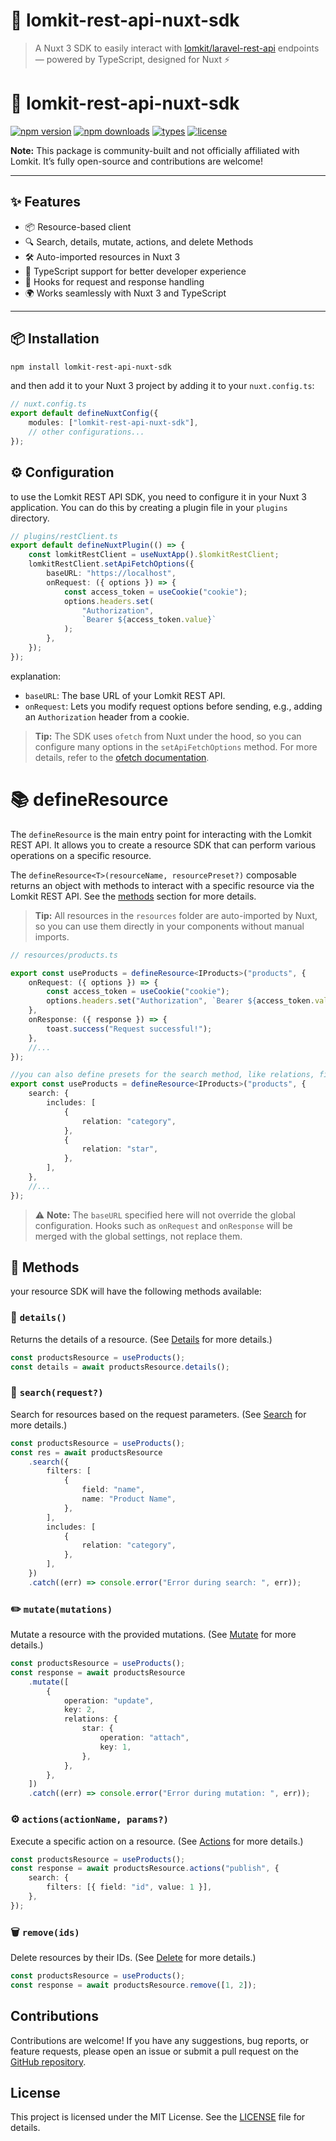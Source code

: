 # 🔗 lomkit-rest-api-nuxt-sdk

> A Nuxt 3 SDK to easily interact with [lomkit/laravel-rest-api](https://github.com/lomkit/laravel-rest-api) endpoints — powered by TypeScript, designed for Nuxt ⚡️

# 🔗 lomkit-rest-api-nuxt-sdk

[![npm version](https://img.shields.io/npm/v/lomkit-rest-api-nuxt-sdk)](https://www.npmjs.com/package/lomkit-rest-api-nuxt-sdk)
[![npm downloads](https://img.shields.io/npm/dm/lomkit-rest-api-nuxt-sdk)](https://www.npmjs.com/package/lomkit-rest-api-nuxt-sdk)
[![types](https://img.shields.io/badge/types-TypeScript-blue)](https://www.typescriptlang.org/)
[![license](https://img.shields.io/github/license/edepauw/lomkit-rest-api-nuxt-sdk)](./LICENSE)

**Note:** This package is community-built and not officially affiliated with Lomkit. It’s fully open-source and contributions are welcome!

---

## ✨ Features

-   📦 Resource-based client
-   🔍 Search, details, mutate, actions, and delete Methods
-   🛠️ Auto-imported resources in Nuxt 3
-   🧩 TypeScript support for better developer experience
-   🔄 Hooks for request and response handling
-   🌍 Works seamlessly with Nuxt 3 and TypeScript

---

## 📦 Installation

```bash
npm install lomkit-rest-api-nuxt-sdk
```

and then add it to your Nuxt 3 project by adding it to your `nuxt.config.ts`:

```typescript
// nuxt.config.ts
export default defineNuxtConfig({
	modules: ["lomkit-rest-api-nuxt-sdk"],
	// other configurations...
});
```

## ⚙️ Configuration

to use the Lomkit REST API SDK, you need to configure it in your Nuxt 3 application. You can do this by creating a plugin file in your `plugins` directory.

```typescript
// plugins/restClient.ts
export default defineNuxtPlugin(() => {
	const lomkitRestClient = useNuxtApp().$lomkitRestClient;
	lomkitRestClient.setApiFetchOptions({
		baseURL: "https://localhost",
		onRequest: ({ options }) => {
			const access_token = useCookie("cookie");
			options.headers.set(
				"Authorization",
				`Bearer ${access_token.value}`
			);
		},
	});
});
```

explanation:

-   `baseURL`: The base URL of your Lomkit REST API.
-   `onRequest`: Lets you modify request options before sending, e.g., adding an `Authorization` header from a cookie.

> **Tip:** The SDK uses `ofetch` from Nuxt under the hood, so you can configure many options in the `setApiFetchOptions` method. For more details, refer to the [ofetch documentation](https://github.com/unjs/ofetch).

# 📚 defineResource

The `defineResource` is the main entry point for interacting with the Lomkit REST API. It allows you to create a resource SDK that can perform various operations on a specific resource.

The `defineResource<T>(resourceName, resourcePreset?)` composable returns an object with methods to interact with a specific resource via the Lomkit REST API. See the [methods](#methods) section for more details.

> **Tip:** All resources in the `resources` folder are auto-imported by Nuxt, so you can use them directly in your components without manual imports.

```ts
// resources/products.ts

export const useProducts = defineResource<IProducts>("products", {
	onRequest: ({ options }) => {
		const access_token = useCookie("cookie");
		options.headers.set("Authorization", `Bearer ${access_token.value}`);
	},
	onResponse: ({ response }) => {
		toast.success("Request successful!");
	},
	//...
});

//you can also define presets for the search method, like relations, filters, etc.
export const useProducts = defineResource<IProducts>("products", {
	search: {
		includes: [
			{
				relation: "category",
			},
			{
				relation: "star",
			},
		],
	},
	//...
});
```

> ⚠️ **Note:** The `baseURL` specified here will not override the global configuration. Hooks such as `onRequest` and `onResponse` will be merged with the global settings, not replace them.

## <a id="methods"></a> 🧩 Methods

your resource SDK will have the following methods available:

### 🧾 `details()`

Returns the details of a resource. (See [Details](https://laravel-rest-api.lomkit.com/endpoints/details) for more details.)

```ts
const productsResource = useProducts();
const details = await productsResource.details();
```

### 🔎 `search(request?)`

Search for resources based on the request parameters. (See [Search](https://laravel-rest-api.lomkit.com/endpoints/search) for more details.)

```ts
const productsResource = useProducts();
const res = await productsResource
	.search({
		filters: [
			{
				field: "name",
				name: "Product Name",
			},
		],
		includes: [
			{
				relation: "category",
			},
		],
	})
	.catch((err) => console.error("Error during search: ", err));
```

### ✏️ `mutate(mutations)`

Mutate a resource with the provided mutations. (See [Mutate](https://laravel-rest-api.lomkit.com/endpoints/mutate) for more details.)

```ts
const productsResource = useProducts();
const response = await productsResource
	.mutate([
		{
			operation: "update",
			key: 2,
			relations: {
				star: {
					operation: "attach",
					key: 1,
				},
			},
		},
	])
	.catch((err) => console.error("Error during mutation: ", err));
```

### ⚙️ `actions(actionName, params?)`

Execute a specific action on a resource. (See [Actions](https://laravel-rest-api.lomkit.com/endpoints/actions) for more details.)

```ts
const productsResource = useProducts();
const response = await productsResource.actions("publish", {
	search: {
		filters: [{ field: "id", value: 1 }],
	},
});
```

### 🗑️ `remove(ids)`

Delete resources by their IDs. (See [Delete](https://laravel-rest-api.lomkit.com/endpoints/delete) for more details.)

```ts
const productsResource = useProducts();
const response = await productsResource.remove([1, 2]);
```

## Contributions

Contributions are welcome! If you have any suggestions, bug reports, or feature requests, please open an issue or submit a pull request on the [GitHub repository](https://github.com/edepauw/lomkit-rest-api-nuxt-sdk).

## License

This project is licensed under the MIT License. See the [LICENSE](./LICENSE) file for details.
